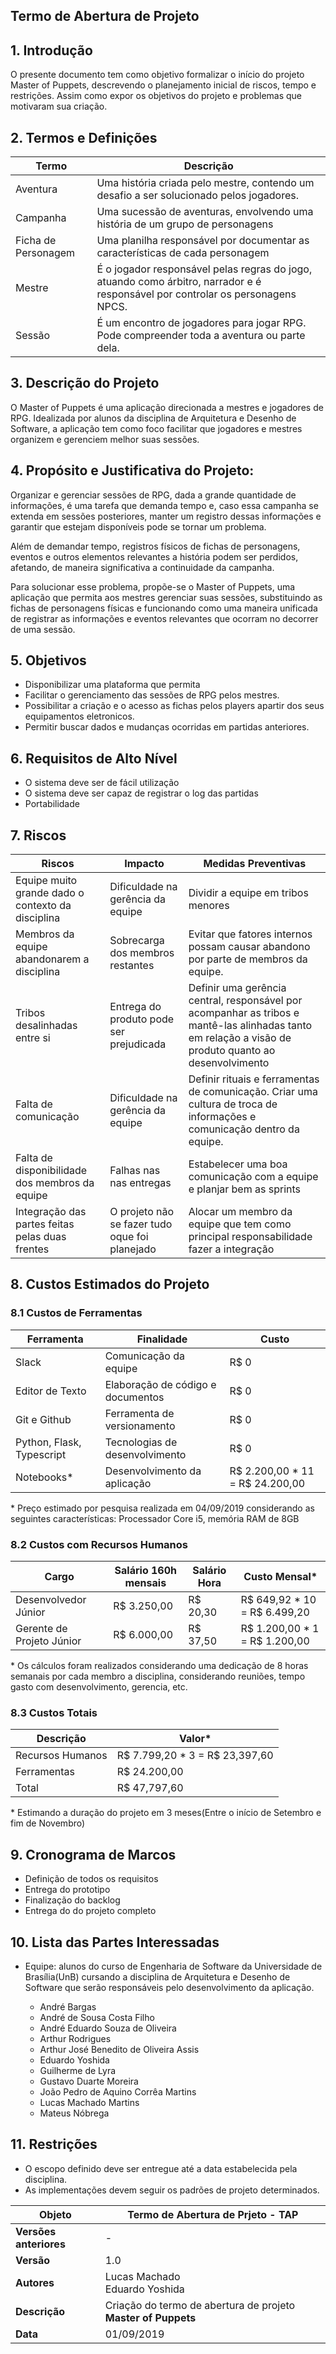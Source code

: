 ## **Termo de Abertura de Projeto**


## 1. Introdução
O presente documento tem como objetivo formalizar o início do projeto Master of Puppets, descrevendo o planejamento inicial de riscos, tempo e restrições. Assim como expor os objetivos do projeto e problemas que motivaram sua criação.

## 2. Termos e Definições
| Termo               | Descrição                                                                                                                       |
|---------------------|---------------------------------------------------------------------------------------------------------------------------------|
| Aventura            | Uma história criada pelo mestre, contendo um desafio a ser solucionado pelos jogadores.                                         |
| Campanha            | Uma sucessão de aventuras, envolvendo uma história de um grupo de personagens                                                   |
| Ficha de Personagem | Uma planilha responsável por documentar as características de cada personagem                                                   |
| Mestre              | É o jogador responsável pelas regras do jogo, atuando como árbitro, narrador e é responsável por controlar os personagens NPCS. |
| Sessão              | É um encontro de jogadores para jogar RPG. Pode compreender toda a aventura ou parte dela.                                      |


## 3. Descrição do Projeto

O Master of Puppets é uma aplicação direcionada a mestres e jogadores de RPG. Idealizada por alunos da disciplina de Arquitetura e Desenho de Software, a aplicação tem como foco facilitar que jogadores e mestres organizem e gerenciem melhor suas sessões.

## 4. Propósito e Justificativa do Projeto:

Organizar e gerenciar sessões de RPG, dada a grande quantidade de informações, é uma tarefa que demanda tempo e, caso essa campanha se extenda em sessões posteriores, manter um registro dessas informações e garantir que estejam disponíveis pode se tornar um problema.

Além de demandar tempo, registros físicos de fichas de personagens, eventos e outros elementos relevantes a história podem ser perdidos, afetando, de maneira significativa a continuidade da campanha.

Para solucionar esse problema, propõe-se o Master of Puppets, uma aplicação que permita aos mestres gerenciar suas sessões, substituindo as fichas de personagens físicas e funcionando como uma maneira unificada de registrar as informações e eventos relevantes que ocorram no decorrer de uma sessão.

## 5. Objetivos

* Disponibilizar uma plataforma que permita
* Facilitar o gerenciamento das sessões de RPG pelos mestres.
* Possibilitar a criação e o acesso as fichas pelos players apartir dos seus equipamentos eletronicos.
* Permitir buscar dados e mudanças ocorridas em partidas anteriores.

## 6. Requisitos de Alto Nível

* O sistema deve ser de fácil utilização
* O sistema deve ser capaz de registrar o log das partidas
* Portabilidade

## 7. Riscos

| Riscos | Impacto | Medidas Preventivas                                                                                                                                    |
|--|--|--|
| Equipe muito grande dado o contexto da disciplina | Dificuldade na gerência da equipe       |  Dividir a equipe em tribos menores|
| Membros da equipe abandonarem a disciplina|  Sobrecarga dos membros restantes       |   Evitar que fatores internos possam causar abandono por parte de membros da equipe.|
| Tribos desalinhadas entre si | Entrega do produto pode ser prejudicada | Definir uma gerência central, responsável por acompanhar as tribos e mantê-las alinhadas tanto em relação a visão de produto quanto ao desenvolvimento |
| Falta de comunicação | Dificuldade na gerência da equipe |  Definir rituais e ferramentas de comunicação. Criar uma cultura de troca de informações e comunicação dentro da equipe.|
|Falta de disponibilidade dos membros da equipe|Falhas nas nas entregas| Estabelecer uma boa comunicação com a equipe e planjar bem as sprints|
|Integração das partes feitas pelas duas frentes|O projeto não se fazer tudo oque foi planejado|Alocar um membro da equipe que tem como principal responsabilidade fazer a integração |

## 8. Custos Estimados do Projeto
### 8.1 Custos de Ferramentas
| Ferramenta                 | Finalidade                        | Custo                           |
|----------------------------|-----------------------------------|---------------------------------|
| Slack                      | Comunicação da equipe             |  R$ 0                           |
| Editor de Texto            | Elaboração de código e documentos | R$ 0                            |
| Git e Github               | Ferramenta de versionamento       | R$ 0                            |
| Python, Flask, Typescript  | Tecnologias de desenvolvimento    | R$ 0                            |
| Notebooks*                 | Desenvolvimento da aplicação      | R$ 2.200,00 * 11 = R$ 24.200,00 |
\* Preço estimado por pesquisa realizada em 04/09/2019 considerando as seguintes características: Processador Core i5, memória RAM de 8GB

### 8.2 Custos com Recursos Humanos
| Cargo                     | Salário 160h mensais | Salário Hora | Custo Mensal*                  |
|---------------------------|----------------------|--------------|-------------------------------|
| Desenvolvedor Júnior      | R$ 3.250,00          | R$ 20,30     | R$ 649,92 * 10 = R$ 6.499,20  |
| Gerente de Projeto Júnior | R$ 6.000,00          | R$ 37,50     | R$ 1.200,00 * 1 = R$ 1.200,00 |
\* Os cálculos foram realizados considerando uma dedicação de 8 horas semanais por cada membro a disciplina, considerando reuniões, tempo gasto com desenvolvimento, gerencia, etc.

### 8.3 Custos Totais
| Descrição        | Valor*       |
|------------------|--------------|
| Recursos Humanos | R$ 7.799,20 * 3 = R$ 23,397,60 |
| Ferramentas      | R$ 24.200,00 |
| Total            | R$ 47,797,60 |
\* Estimando a duração do projeto em 3 meses(Entre o início de Setembro e fim de Novembro)
## 9. Cronograma de Marcos

* Definição de todos os requisitos
* Entrega do prototipo
* Finalização do backlog
* Entrega do do projeto completo

## 10. Lista das Partes Interessadas
* Equipe: alunos do curso de Engenharia de Software da Universidade de Brasília(UnB) cursando a disciplina de Arquitetura e Desenho de Software que serão responsáveis pelo desenvolvimento da aplicação.

    * André Bargas
    * André de Sousa Costa Filho
    * André Eduardo Souza de Oliveira
    * Arthur Rodrigues
    * Arthur José Benedito de Oliveira Assis
    * Eduardo Yoshida
    * Guilherme de Lyra
    * Gustavo Duarte Moreira
    * João Pedro de Aquino Corrêa Martins
    * Lucas Machado Martins
    * Mateus Nóbrega

## 11. Restrições

* O escopo definido deve ser entregue até a data estabelecida pela disciplina.
* As implementações devem seguir os padrões de projeto determinados.


|**Objeto**|**Termo de Abertura de Prjeto - TAP**|
|--|--|
|**Versões anteriores**| - |
|**Versão**| 1.0 |
|**Autores**|Lucas Machado<br>Eduardo Yoshida|
| **Descrição** | Criação do termo de abertura de projeto **Master of Puppets** |
| **Data** | 01/09/2019 |
